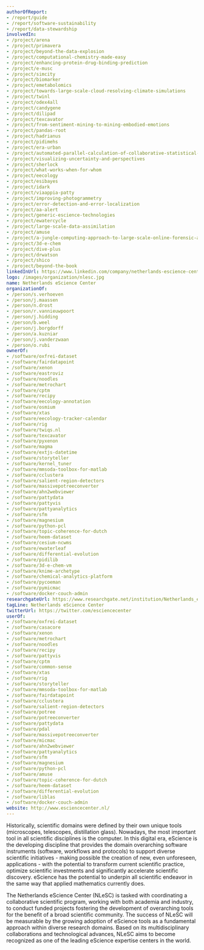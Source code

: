 ```yaml
---
authorOfReport:
- /report/guide
- /report/software-sustainability
- /report/data-stewardship
involvedIn:
- /project/arena
- /project/primavera
- /project/beyond-the-data-explosion
- /project/computational-chemistry-made-easy
- /project/enhancing-protein-drug-binding-prediction
- /project/e-musc
- /project/simcity
- /project/biomarker
- /project/emetabolomics
- /project/towards-large-scale-cloud-resolving-climate-simulations
- /project/twinl
- /project/odex4all
- /project/candygene
- /project/dilipad
- /project/texcavator
- /project/from-sentiment-mining-to-mining-embodied-emotions
- /project/pandas-root
- /project/hadrianus
- /project/pidimehs
- /project/era-urban
- /project/automated-parallel-calculation-of-collaborative-statistical-models
- /project/visualizing-uncertainty-and-perspectives
- /project/sherlock
- /project/what-works-when-for-whom
- /project/eecology
- /project/esibayes
- /project/idark
- /project/viaappia-patty
- /project/improving-photogrammetry
- /project/error-detection-and-error-localization
- /project/aa-alert
- /project/generic-escience-technologies
- /project/ewatercycle
- /project/large-scale-data-assimilation
- /project/amuse
- /project/a-jungle-computing-approach-to-large-scale-online-forensic-analysis
- /project/3d-e-chem
- /project/dive-plus
- /project/drwatson
- /project/shico
- /project/beyond-the-book
linkedInUrl: https://www.linkedin.com/company/netherlands-escience-center
logo: /images/organization/nlesc.jpg
name: Netherlands eScience Center
organizationOf:
- /person/s.verhoeven
- /person/j.maassen
- /person/n.drost
- /person/r.vannieuwpoort
- /person/j.hidding
- /person/b.weel
- /person/j.borgdorff
- /person/a.kuzniar
- /person/j.vanderzwaan
- /person/o.rubi
ownerOf:
- /software/oxfrei-dataset
- /software/fairdatapoint
- /software/xenon
- /software/eastroviz
- /software/noodles
- /software/metrochart
- /software/cptm
- /software/recipy
- /software/eecology-annotation
- /software/osmium
- /software/xtas
- /software/eecology-tracker-calendar
- /software/rig
- /software/twiqs.nl
- /software/texcavator
- /software/pyxenon
- /software/magma
- /software/extjs-datetime
- /software/storyteller
- /software/kernel_tuner
- /software/mmsoda-toolbox-for-matlab
- /software/cclustera
- /software/salient-region-detectors
- /software/massivepotreeconverter
- /software/ahn2webviewer
- /software/pattydata
- /software/pattyvis
- /software/pattyanalytics
- /software/sfm
- /software/magnesium
- /software/python-pcl
- /software/topic-coherence-for-dutch
- /software/heem-dataset
- /software/cesium-ncwms
- /software/ewaterleaf
- /software/differential-evolution
- /software/pidilib
- /software/3d-e-chem-vm
- /software/knime-archetype
- /software/chemical-analytics-platform
- /software/pycoeman
- /software/pymicmac
- /software/docker-couch-admin
researchgateUrl: https://www.researchgate.net/institution/Netherlands_eScience_Center
tagLine: Netherlands eScience Center
twitterUrl: https://twitter.com/esciencecenter
userOf:
- /software/oxfrei-dataset
- /software/casacore
- /software/xenon
- /software/metrochart
- /software/noodles
- /software/recipy
- /software/pattyvis
- /software/cptm
- /software/common-sense
- /software/xtas
- /software/rig
- /software/storyteller
- /software/mmsoda-toolbox-for-matlab
- /software/fairdatapoint
- /software/cclustera
- /software/salient-region-detectors
- /software/potree
- /software/potreeconverter
- /software/pattydata
- /software/pdal
- /software/massivepotreeconverter
- /software/micmac
- /software/ahn2webviewer
- /software/pattyanalytics
- /software/sfm
- /software/magnesium
- /software/python-pcl
- /software/amuse
- /software/topic-coherence-for-dutch
- /software/heem-dataset
- /software/differential-evolution
- /software/liblas
- /software/docker-couch-admin
website: http://www.esciencecenter.nl/
---
```

Historically, scientific domains were defined by their own unique tools (microscopes, telescopes, distillation glass). Nowadays, the most important tool in all scientific disciplines is the computer. In this digital era, eScience is the developing discipline that provides the domain overarching software instruments (software, workflows and protocols) to support diverse scientific initiatives - making possible the creation of new, even unforeseen, applications - with the potential to transform current scientific practice, optimize scientific investments and significantly accelerate scientific discovery. eScience has the potential to underpin all scientific endeavor in the same way that applied mathematics currently does.

The Netherlands eScience Center (NLeSC) is tasked with coordinating a collaborative scientific program, working with both academia and industry, to conduct funded projects fostering the development of overarching tools for the benefit of a broad scientific community. The success of NLeSC will be measurable by the growing adoption of eScience tools as a fundamental approach within diverse research domains. Based on its multidisciplinary collaborations and technological advances, NLeSC aims to become recognized as one of the leading eScience expertise centers in the world.
